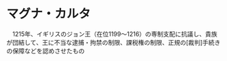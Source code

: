 # マグナ・カルタ
　1215年、イギリスのジョン王（在位1199～1216）の専制支配に抗議し、貴族が団結して、王に不当な逮捕・拘禁の制限、課税権の制限、正規の[裁判]手続きの保障などを認めさせたもの
